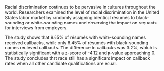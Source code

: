 Racial discrimination continues to be pervasive in cultures throughout the world. Researchers examined the level of racial discrimination in the United States labor market by randomly assigning identical résumés to black-sounding or white-sounding names and observing the impact on requests for interviews from employers.

The study shows that 9.65% of résumés with white-sounding names received callbacks, while only 6.45% of résumés with black-sounding names recieved callbacks. The difference in callbacks was 3.2%, which is statistically significant with a z-score of -4.12 and p-value approaching 0. The study concludes that race still has a significant impact on callback rates when all other candidate qualifications are equal.
